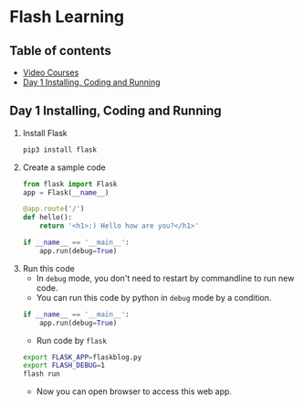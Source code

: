 # Flash Learning
## Table of contents
- [Video Courses](https://www.youtube.com/watch?v=MwZwr5Tvyxo&list=PL-osiE80TeTs4UjLw5MM6OjgkjFeUxCYH)
- [Day 1 Installing, Coding and  Running](#day-1-installing-coding-and-running)
## Day 1 Installing, Coding and Running
1. Install Flask
	```bash
	pip3 install flask
	```
2. Create a sample code
	```python
	from flask import Flask
	app = Flask(__name__)

	@app.route('/')
	def hello():
		return '<h1>:) Hello how are you?</h1>'

	if __name__ == '__main__':
		app.run(debug=True)
	```
3. Run this code
	- In `debug` mode, you don't need to restart by commandline to run new code.
	- You can run this code by python in `debug` mode by a condition.
	```python
	if __name__ == '__main__':
		app.run(debug=True)
	```
	- Run code by `flask`
	```bash
	export FLASK_APP=flaskblog.py
	export FLASH_DEBUG=1
	flash run
	```
	- Now you can open browser to access this web app.